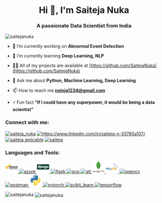<h1 align="center">Hi 👋, I'm Saiteja Nuka</h1>
<h3 align="center">A passionate Data Scientist from India</h3>

<p align="left"> <img src="https://komarev.com/ghpvc/?username=saitejanuka&label=Profile%20views&color=0e75b6&style=flat" alt="saitejanuka" /> </p>

- 🔭 I’m currently working on **Abnormal Event Detection**

- 🌱 I’m currently learning **Deep Learning, NLP**

- 👨‍💻 All of my projects are available at [https://github.com/SaitejaNuka](https://github.com/SaitejaNuka)

- 💬 Ask me about **Python, Machine Learning, Deep Learning**

- 📫 How to reach me **nsteja1234@gmail.com**

- ⚡ Fun fact **“If I could have any superpower, it would be being a data scientist”**

<h3 align="left">Connect with me:</h3>
<p align="left">
<a href="https://twitter.com/saiteja_nuka" target="blank"><img align="center" src="https://raw.githubusercontent.com/rahuldkjain/github-profile-readme-generator/neutral-icons/src/images/icons/Social/twitter.svg"     alt="saiteja_nuka" height="30" width="40" /></a>
<a href="https://linkedin.com/in/https://www.linkedin.com/in/saiteja-n-33785a107/" target="blank"><img align="center" src="https://raw.githubusercontent.com/rahuldkjain/github-profile-readme-generator/neutral-icons/src/images/icons/Social/linked-in-alt.svg"   alt="https://www.linkedin.com/in/saiteja-n-33785a107/" height="30" width="40" /></a>
   <a href="https://fb.com/saiteja amicable" target="blank"><img align="center"    src="https://raw.githubusercontent.com/rahuldkjain/github-profile-readme-generator/neutral-icons/src/images/icons/Social/facebook.svg"    alt="saiteja amicable" height="30" width="40" /></a>
<a href="https://instagram.com/saiteja" target="blank"><img align="center" src="https://raw.githubusercontent.com/rahuldkjain/github-profile-readme-generator/neutral-icons/src/images/icons/Social/instagram.svg" alt="saiteja" height="30" width="40" /></a>
</p>

<h3 align="left">Languages and Tools:</h3>
<p align="left"> <a href="https://aws.amazon.com" target="_blank"> <img src="https://raw.githubusercontent.com/devicons/devicon/master/icons/amazonwebservices/amazonwebservices-original-wordmark.svg" alt="aws" width="40" height="40"/> </a> <a href="https://azure.microsoft.com/en-in/" target="_blank"> <img src="https://www.vectorlogo.zone/logos/microsoft_azure/microsoft_azure-icon.svg" alt="azure" width="40" height="40"/> </a> <a href="https://www.djangoproject.com/" target="_blank"> <img src="https://raw.githubusercontent.com/devicons/devicon/master/icons/django/django-original.svg" alt="django" width="40" height="40"/> </a> <a href="https://flask.palletsprojects.com/" target="_blank"> <img src="https://www.vectorlogo.zone/logos/pocoo_flask/pocoo_flask-icon.svg" alt="flask" width="40" height="40"/> </a> <a href="https://cloud.google.com" target="_blank"> <img src="https://www.vectorlogo.zone/logos/google_cloud/google_cloud-icon.svg" alt="gcp" width="40" height="40"/> </a> <a href="https://git-scm.com/" target="_blank"> <img src="https://www.vectorlogo.zone/logos/git-scm/git-scm-icon.svg" alt="git" width="40" height="40"/> </a> <a href="https://www.mongodb.com/" target="_blank"> <img src="https://raw.githubusercontent.com/devicons/devicon/master/icons/mongodb/mongodb-original-wordmark.svg" alt="mongodb" width="40" height="40"/> </a> <a href="https://www.mysql.com/" target="_blank"> <img src="https://raw.githubusercontent.com/devicons/devicon/master/icons/mysql/mysql-original-wordmark.svg" alt="mysql" width="40" height="40"/> </a> <a href="https://opencv.org/" target="_blank"> <img src="https://www.vectorlogo.zone/logos/opencv/opencv-icon.svg" alt="opencv" width="40" height="40"/> </a> <a href="https://postman.com" target="_blank"> <img src="https://www.vectorlogo.zone/logos/getpostman/getpostman-icon.svg" alt="postman" width="40" height="40"/> </a> <a href="https://www.python.org" target="_blank"> <img src="https://raw.githubusercontent.com/devicons/devicon/master/icons/python/python-original.svg" alt="python" width="40" height="40"/> </a> <a href="https://pytorch.org/" target="_blank"> <img src="https://www.vectorlogo.zone/logos/pytorch/pytorch-icon.svg" alt="pytorch" width="40" height="40"/> </a> <a href="https://scikit-learn.org/" target="_blank"> <img src="https://upload.wikimedia.org/wikipedia/commons/0/05/Scikit_learn_logo_small.svg" alt="scikit_learn" width="40" height="40"/> </a> <a href="https://www.tensorflow.org" target="_blank"> <img src="https://www.vectorlogo.zone/logos/tensorflow/tensorflow-icon.svg" alt="tensorflow" width="40" height="40"/> </a> </p>

<p><img align="left" src="https://github-readme-stats.vercel.app/api/top-langs?username=saitejanuka&show_icons=true&locale=en&layout=compact" alt="saitejanuka" /></p>



<p>&nbsp;<img align="center" src="https://github-readme-stats.vercel.app/api?username=saitejanuka&show_icons=true&locale=en" alt="saitejanuka" /></p>
